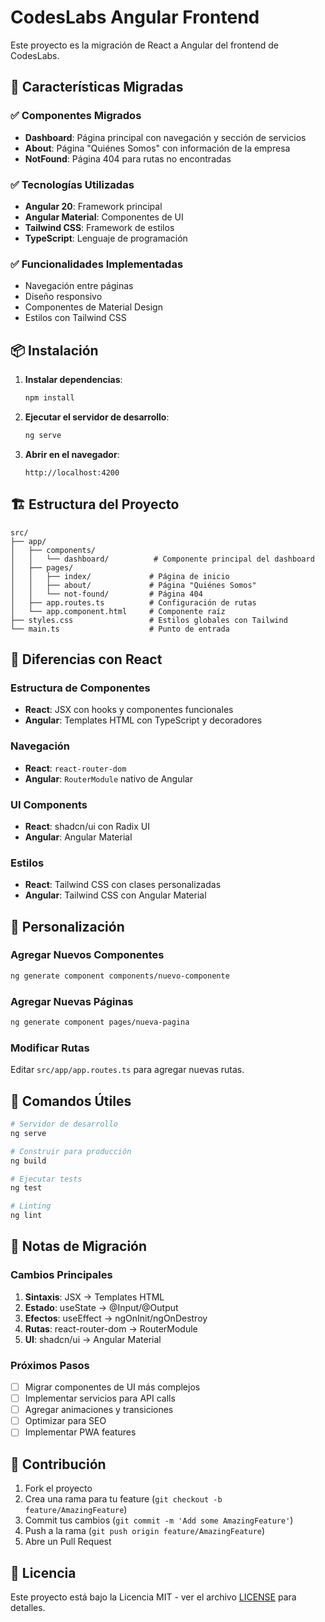 # CodesLabs Angular Frontend

Este proyecto es la migración de React a Angular del frontend de CodesLabs.

## 🚀 Características Migradas

### ✅ Componentes Migrados
- **Dashboard**: Página principal con navegación y sección de servicios
- **About**: Página "Quiénes Somos" con información de la empresa
- **NotFound**: Página 404 para rutas no encontradas

### ✅ Tecnologías Utilizadas
- **Angular 20**: Framework principal
- **Angular Material**: Componentes de UI
- **Tailwind CSS**: Framework de estilos
- **TypeScript**: Lenguaje de programación

### ✅ Funcionalidades Implementadas
- Navegación entre páginas
- Diseño responsivo
- Componentes de Material Design
- Estilos con Tailwind CSS

## 📦 Instalación

1. **Instalar dependencias**:
   ```bash
   npm install
   ```

2. **Ejecutar el servidor de desarrollo**:
   ```bash
   ng serve
   ```

3. **Abrir en el navegador**:
   ```
   http://localhost:4200
   ```

## 🏗️ Estructura del Proyecto

```
src/
├── app/
│   ├── components/
│   │   └── dashboard/          # Componente principal del dashboard
│   ├── pages/
│   │   ├── index/             # Página de inicio
│   │   ├── about/             # Página "Quiénes Somos"
│   │   └── not-found/         # Página 404
│   ├── app.routes.ts          # Configuración de rutas
│   └── app.component.html     # Componente raíz
├── styles.css                 # Estilos globales con Tailwind
└── main.ts                    # Punto de entrada
```

## 🔄 Diferencias con React

### Estructura de Componentes
- **React**: JSX con hooks y componentes funcionales
- **Angular**: Templates HTML con TypeScript y decoradores

### Navegación
- **React**: `react-router-dom`
- **Angular**: `RouterModule` nativo de Angular

### UI Components
- **React**: shadcn/ui con Radix UI
- **Angular**: Angular Material

### Estilos
- **React**: Tailwind CSS con clases personalizadas
- **Angular**: Tailwind CSS con Angular Material

## 🎨 Personalización

### Agregar Nuevos Componentes
```bash
ng generate component components/nuevo-componente
```

### Agregar Nuevas Páginas
```bash
ng generate component pages/nueva-pagina
```

### Modificar Rutas
Editar `src/app/app.routes.ts` para agregar nuevas rutas.

## 🚀 Comandos Útiles

```bash
# Servidor de desarrollo
ng serve

# Construir para producción
ng build

# Ejecutar tests
ng test

# Linting
ng lint
```

## 📝 Notas de Migración

### Cambios Principales
1. **Sintaxis**: JSX → Templates HTML
2. **Estado**: useState → @Input/@Output
3. **Efectos**: useEffect → ngOnInit/ngOnDestroy
4. **Rutas**: react-router-dom → RouterModule
5. **UI**: shadcn/ui → Angular Material

### Próximos Pasos
- [ ] Migrar componentes de UI más complejos
- [ ] Implementar servicios para API calls
- [ ] Agregar animaciones y transiciones
- [ ] Optimizar para SEO
- [ ] Implementar PWA features

## 🤝 Contribución

1. Fork el proyecto
2. Crea una rama para tu feature (`git checkout -b feature/AmazingFeature`)
3. Commit tus cambios (`git commit -m 'Add some AmazingFeature'`)
4. Push a la rama (`git push origin feature/AmazingFeature`)
5. Abre un Pull Request

## 📄 Licencia

Este proyecto está bajo la Licencia MIT - ver el archivo [LICENSE](LICENSE) para detalles.

